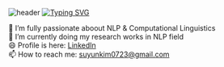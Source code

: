 ![header](https://capsule-render.vercel.app/api?type=waving&color=gradient&height=100&animation=scaleIn&text=✏️💻🏃‍♀️&fontalign=50)
[![Typing SVG](https://readme-typing-svg.herokuapp.com/?color=999999&lines=Hi+there🙋‍♀️Welcome+to+SuYun's+Page🦦&font=Wellfleet&size=30)](https://git.io/typing-svg)

🔭 I’m fully passionate aboout NLP & Computational Linguistics     
🌱 I’m currently doing my research works in NLP field     
😄 Profile is here: [LinkedIn](www.linkedin.com/in/suyun-‍kim-b2b283297)     
📫 How to reach me: suyunkim0723@gmail.com    


<!--
**KimSuYun0723/KimSuYun0723** is a ✨ _special_ ✨ repository because its `README.md` (this file) appears on your GitHub profile.

<div align="center"> 
  Hi there 🙋‍♀️ Welcome to SuYun's Page 🦦 
</div>

Here are some ideas to get you started:

- 🔭 I’m currently working on ...
- 🌱 I’m currently learning ...
- 👯 I’m looking to collaborate on ...
- 🤔 I’m looking for help with ...
- 💬 Ask me about ...
- 📫 How to reach me: ...
- 😄 Pronouns: ...
- ⚡ Fun fact: ...
-->

